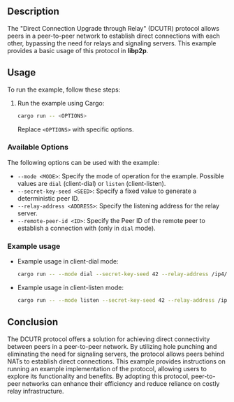 ## Description

The "Direct Connection Upgrade through Relay" (DCUTR) protocol allows peers in a peer-to-peer network to establish direct connections with each other, bypassing the need for relays and signaling servers. This example provides a basic usage of this protocol in **libp2p**.

## Usage
To run the example, follow these steps:

1. Run the example using Cargo:
   ```sh
   cargo run -- <OPTIONS>
   ```
   Replace `<OPTIONS>` with specific options.

### Available Options
The following options can be used with the example:

- `--mode <MODE>`: Specify the mode of operation for the example. Possible values are `dial` (client-dial) or `listen` (client-listen).
- `--secret-key-seed <SEED>`: Specify a fixed value to generate a deterministic peer ID.
- `--relay-address <ADDRESS>`: Specify the listening address for the relay server.
- `--remote-peer-id <ID>`: Specify the Peer ID of the remote peer to establish a connection with (only in `dial` mode).

### Example usage
- Example usage in client-dial mode:
	```sh
	cargo run -- --mode dial --secret-key-seed 42 --relay-address /ip4/127.0.0.1/tcp/12345 --remote-peer-id <REMOTE_PEER_ID>
	```

- Example usage in client-listen mode:
	```sh
	cargo run -- --mode listen --secret-key-seed 42 --relay-address /ip4/127.0.0.1/tcp/12345
	```
## Conclusion
The DCUTR protocol offers a solution for achieving direct connectivity between peers in a peer-to-peer network. By utilizing hole punching and eliminating the need for signaling servers, the protocol allows peers behind NATs to establish direct connections. This example provides instructions on running an example implementation of the protocol, allowing users to explore its functionality and benefits. By adopting this protocol, peer-to-peer networks can enhance their efficiency and reduce reliance on costly relay infrastructure.
